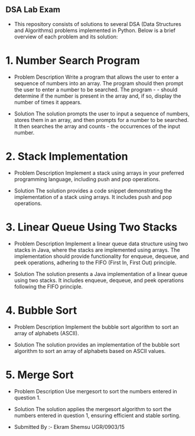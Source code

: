 ## DSA Lab Exam 
- This repository consists of solutions to several DSA (Data Structures and Algorithms) problems implemented in Python. Below is a brief overview of each problem and its solution:

# 1. Number Search Program
- Problem Description
 Write a program that allows the user to enter a sequence of numbers into an array. The program should then prompt the user to enter a number to be searched. The program - - should determine if the number is present in the array and, if so, display the number of times it appears.

- Solution
 The solution prompts the user to input a sequence of numbers, stores them in an array, and then prompts for a number to be searched. It then searches the array and counts - the occurrences of the input number.

# 2. Stack Implementation
- Problem Description
 Implement a stack using arrays in your preferred programming language, including push and pop operations.

-  Solution
 The solution provides a code snippet demonstrating the implementation of a stack using arrays. It includes push and pop operations.

# 3. Linear Queue Using Two Stacks
- Problem Description
Implement a linear queue data structure using two stacks in Java, where the stacks are implemented using arrays. The implementation should provide functionality for enqueue, dequeue, and peek operations, adhering to the FIFO (First In, First Out) principle.

- Solution
The solution presents a Java implementation of a linear queue using two stacks. It includes enqueue, dequeue, and peek operations following the FIFO principle.

# 4. Bubble Sort
- Problem Description
  Implement the bubble sort algorithm to sort an array of alphabets (ASCII).

- Solution
The solution provides an implementation of the bubble sort algorithm to sort an array of alphabets based on ASCII values.

# 5. Merge Sort
- Problem Description
Use mergesort to sort the numbers entered in question 1.

- Solution
The solution applies the mergesort algorithm to sort the numbers entered in question 1, ensuring efficient and stable sorting.

- Submitted By :-
 Ekram Shemsu
 UGR/0903/15

